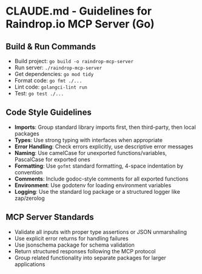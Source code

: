 # CLAUDE.md - Guidelines for Raindrop.io MCP Server (Go)

## Build & Run Commands
- Build project: `go build -o raindrop-mcp-server`
- Run server: `./raindrop-mcp-server`
- Get dependencies: `go mod tidy`
- Format code: `go fmt ./...`
- Lint code: `golangci-lint run`
- Test: `go test ./...`

## Code Style Guidelines
- **Imports**: Group standard library imports first, then third-party, then local packages
- **Types**: Use strong typing with interfaces when appropriate
- **Error Handling**: Check errors explicitly, use descriptive error messages
- **Naming**: Use camelCase for unexported functions/variables, PascalCase for exported ones
- **Formatting**: Use `gofmt` standard formatting, 4-space indentation by convention
- **Comments**: Include godoc-style comments for all exported functions
- **Environment**: Use godotenv for loading environment variables
- **Logging**: Use the standard log package or a structured logger like zap/zerolog

## MCP Server Standards
- Validate all inputs with proper type assertions or JSON unmarshaling
- Use explicit error returns for handling failures
- Use jsonschema package for schema validation
- Return structured responses following the MCP protocol
- Group related functionality into separate packages for larger applications